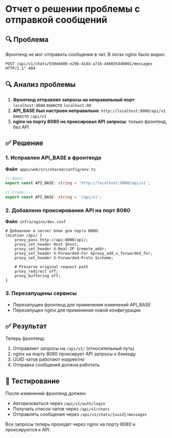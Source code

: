 # Отчет о решении проблемы с отправкой сообщений

## 🔍 Проблема
Фронтенд не мог отправить сообщения в чат. В логах nginx было видно:
```
POST /api/v1/chats/550e8400-e29b-41d4-a716-446655440001/messages HTTP/1.1" 404
```

## 🔍 Анализ проблемы
1. **Фронтенд отправлял запросы на неправильный порт**: `localhost:8080` вместо `localhost:80`
2. **API_BASE был настроен неправильно**: `http://localhost:8000/api/v1` вместо `/api/v1`
3. **nginx на порту 8080 не проксировал API запросы**: только фронтенд, без API

## ✅ Решение

### 1. Исправлен API_BASE в фронтенде
**Файл**: `apps/web/src/shared/config/env.ts`
```typescript
// Было:
export const API_BASE: string = 'http://localhost:8000/api/v1';

// Стало:
export const API_BASE: string = '/api/v1';
```

### 2. Добавлено проксирование API на порт 8080
**Файл**: `infra/nginx/dev.conf`
```nginx
# Добавлено в server блок для порта 8080:
location /api/ {
    proxy_pass http://api:8000/api/;
    proxy_set_header Host $host;
    proxy_set_header X-Real-IP $remote_addr;
    proxy_set_header X-Forwarded-For $proxy_add_x_forwarded_for;
    proxy_set_header X-Forwarded-Proto $scheme;
    
    # Preserve original request path
    proxy_redirect off;
    proxy_buffering off;
}
```

### 3. Перезапущены сервисы
- Перезапущен фронтенд для применения изменений API_BASE
- Перезапущен nginx для применения новой конфигурации

## ✅ Результат
Теперь фронтенд:
1. Отправляет запросы на `/api/v1/` (относительный путь)
2. nginx на порту 8080 проксирует API запросы к бэкенду
3. UUID чатов работают корректно
4. Отправка сообщений должна работать

## 🧪 Тестирование
После изменений фронтенд должен:
- Авторизоваться через `/api/v1/auth/login`
- Получать список чатов через `/api/v1/chats`
- Отправлять сообщения через `/api/v1/chats/{uuid}/messages`

Все запросы теперь проходят через nginx на порту 8080 и проксируются к API.
